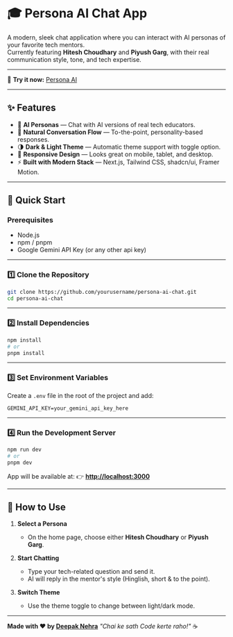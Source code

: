 # 🎓 Persona AI Chat App

A modern, sleek chat application where you can interact with AI personas of your favorite tech mentors.  
Currently featuring **Hitesh Choudhary** and **Piyush Garg**, with their real communication style, tone, and tech expertise.

---

🚀 **Try it now:** [Persona AI](https://your-live-link-here.vercel.app/)

---

## ✨ Features
- 🤖 **AI Personas** — Chat with AI versions of real tech educators.
- 💬 **Natural Conversation Flow** — To-the-point, personality-based responses.
- 🌗 **Dark & Light Theme** — Automatic theme support with toggle option.
- 📱 **Responsive Design** — Looks great on mobile, tablet, and desktop.
- ⚡ **Built with Modern Stack** — Next.js, Tailwind CSS, shadcn/ui, Framer Motion.

---

## 🚀 Quick Start

### Prerequisites
- Node.js 
- npm / pnpm
- Google Gemini API Key (or any other api key)

---

### 1️⃣ Clone the Repository
```bash
git clone https://github.com/yourusername/persona-ai-chat.git
cd persona-ai-chat
````

---

### 2️⃣ Install Dependencies

```bash
npm install
# or
pnpm install
```


---

### 3️⃣ Set Environment Variables

Create a `.env` file in the root of the project and add:

```env
GEMINI_API_KEY=your_gemini_api_key_here
```

---

### 4️⃣ Run the Development Server

```bash
npm run dev
# or
pnpm dev
```

App will be available at:
👉 **[http://localhost:3000](http://localhost:3000)**

---

## 📖 How to Use

1. **Select a Persona**

   * On the home page, choose either **Hitesh Choudhary** or **Piyush Garg**.

2. **Start Chatting**

   * Type your tech-related question and send it.
   * AI will reply in the mentor's style (Hinglish, short & to the point).

3. **Switch Theme**

   * Use the theme toggle to change between light/dark mode.

---

**Made with ❤️ by [Deepak Nehra](https://www.linkedin.com/in/deepak-nehra/)**
*"Chai ke sath Code kerte raho!"* ☕
